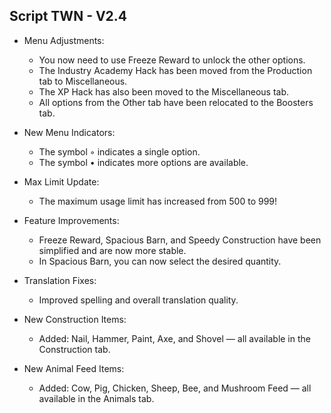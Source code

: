 ## Script TWN - V2.4

* Menu Adjustments:
  * You now need to use Freeze Reward to unlock the other options.
  * The Industry Academy Hack has been moved from the Production tab to Miscellaneous.
  * The XP Hack has also been moved to the Miscellaneous tab.
  * All options from the Other tab have been relocated to the Boosters tab.

* New Menu Indicators:
  * The symbol ◦ indicates a single option.
  * The symbol • indicates more options are available.

* Max Limit Update:
  * The maximum usage limit has increased from 500 to 999!

* Feature Improvements:
  * Freeze Reward, Spacious Barn, and Speedy Construction have been simplified and are now more stable.
  * In Spacious Barn, you can now select the desired quantity.

* Translation Fixes:
  * Improved spelling and overall translation quality.

* New Construction Items:
  * Added: Nail, Hammer, Paint, Axe, and Shovel — all available in the Construction tab.

* New Animal Feed Items:
  * Added: Cow, Pig, Chicken, Sheep, Bee, and Mushroom Feed — all available in the Animals tab.
